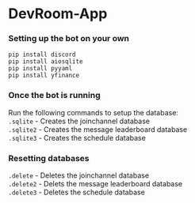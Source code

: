# DevRoom-App

### Setting up the bot on your own

`pip install discord`<br>
`pip install aiosqlite`<br>
`pip install pyyaml`<br>
`pip install yfinance`<br>

### Once the bot is running
Run the following commands to setup the database:<br>
`.sqlite` - Creates the joinchannel database<br>
`.sqlite2` - Creates the message leaderboard database<br>
`.sqlite3` - Creates the schedule database<br>

### Resetting databases
`.delete` - Deletes the joinchannel database<br>
`.delete2` - Delets the message leaderboard database<br>
`.delete3` - Deletes the schedule database<br>
